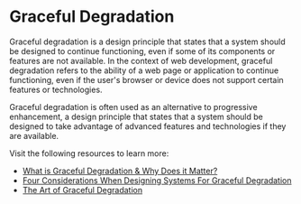 # Graceful Degradation

Graceful degradation is a design principle that states that a system should be designed to continue functioning, even if some of its components or features are not available. In the context of web development, graceful degradation refers to the ability of a web page or application to continue functioning, even if the user's browser or device does not support certain features or technologies.

Graceful degradation is often used as an alternative to progressive enhancement, a design principle that states that a system should be designed to take advantage of advanced features and technologies if they are available.

Visit the following resources to learn more:

- [What is Graceful Degradation & Why Does it Matter?](https://blog.hubspot.com/website/graceful-degradation)
- [Four Considerations When Designing Systems For Graceful Degradation](https://newrelic.com/blog/best-practices/design-software-for-graceful-degradation)
- [The Art of Graceful Degradation](https://farfetchtechblog.com/en/blog/post/the-art-of-failure-ii-graceful-degradation/)
